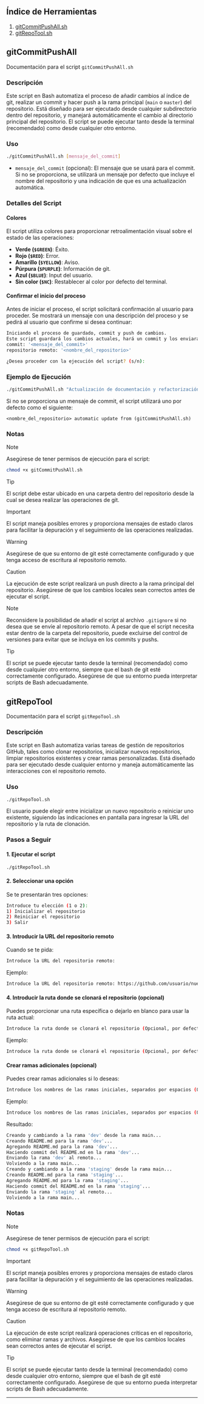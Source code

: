 ## Índice de Herramientas

1. [gitCommitPushAll.sh](#gitCommitPushAll)
2. [gitRepoTool.sh](#gitRepoTool)

## gitCommitPushAll

Documentación para el script `gitCommitPushAll.sh`

### Descripción

Este script en Bash automatiza el proceso de añadir cambios al índice de git, realizar un commit y hacer push a la rama principal (`main` o `master`) del repositorio. Está diseñado para ser ejecutado desde cualquier subdirectorio dentro del repositorio, y manejará automáticamente el cambio al directorio principal del repositorio. El script se puede ejecutar tanto desde la terminal (recomendado) como desde cualquier otro entorno.

### Uso

```bash
./gitCommitPushAll.sh [mensaje_del_commit]
```

- `mensaje_del_commit` (opcional): El mensaje que se usará para el commit. Si no se proporciona, se utilizará un mensaje por defecto que incluye el nombre del repositorio y una indicación de que es una actualización automática.

### Detalles del Script

#### Colores

El script utiliza colores para proporcionar retroalimentación visual sobre el estado de las operaciones:

- **Verde (`$GREEN`)**: Éxito.
- **Rojo (`$RED`)**: Error.
- **Amarillo (`$YELLOW`)**: Aviso.
- **Púrpura (`$PURPLE`)**: Información de git.
- **Azul (`$BLUE`)**: Input del usuario.
- **Sin color (`$NC`)**: Restablecer al color por defecto del terminal.

#### Confirmar el inicio del proceso

Antes de iniciar el proceso, el script solicitará confirmación al usuario para proceder. Se mostrará un mensaje con una descripción del proceso y se pedirá al usuario que confirme si desea continuar:

```bash
Iniciando el proceso de guardado, commit y push de cambios.
Este script guardará los cambios actuales, hará un commit y los enviará al repositorio remoto.
commit: '<mensaje_del_commit>'
repositorio remoto: '<nombre_del_repositorio>'

¿Desea proceder con la ejecución del script? (s/n):
```

### Ejemplo de Ejecución

```bash
./gitCommitPushAll.sh "Actualización de documentación y refactorización de código"
```

Si no se proporciona un mensaje de commit, el script utilizará uno por defecto como el siguiente:

```
<nombre_del_repositorio> automatic update from (gitCommitPushAll.sh)
```

### Notas

> [!NOTE]  
> Asegúrese de tener permisos de ejecución para el script:
>
> ```bash
> chmod +x gitCommitPushAll.sh
> ```

> [!TIP]
> El script debe estar ubicado en una carpeta dentro del repositorio desde la cual se desea realizar las operaciones de git.

> [!IMPORTANT]  
> El script maneja posibles errores y proporciona mensajes de estado claros para facilitar la depuración y el seguimiento de las operaciones realizadas.

> [!WARNING]  
> Asegúrese de que su entorno de git esté correctamente configurado y que tenga acceso de escritura al repositorio remoto.

> [!CAUTION]
> La ejecución de este script realizará un push directo a la rama principal del repositorio. Asegúrese de que los cambios locales sean correctos antes de ejecutar el script.

> [!NOTE]  
> Reconsidere la posibilidad de añadir el script al archivo `.gitignore` si no desea que se envíe al repositorio remoto. A pesar de que el script necesita estar dentro de la carpeta del repositorio, puede excluirse del control de versiones para evitar que se incluya en los commits y pushs.

> [!TIP]
> El script se puede ejecutar tanto desde la terminal (recomendado) como desde cualquier otro entorno, siempre que el bash de git esté correctamente configurado. Asegúrese de que su entorno pueda interpretar scripts de Bash adecuadamente.

## gitRepoTool

Documentación para el script `gitRepoTool.sh`

### Descripción

Este script en Bash automatiza varias tareas de gestión de repositorios GitHub, tales como clonar repositorios, inicializar nuevos repositorios, limpiar repositorios existentes y crear ramas personalizadas. Está diseñado para ser ejecutado desde cualquier entorno y maneja automáticamente las interacciones con el repositorio remoto.

### Uso

```bash
./gitRepoTool.sh
```

El usuario puede elegir entre inicializar un nuevo repositorio o reiniciar uno existente, siguiendo las indicaciones en pantalla para ingresar la URL del repositorio y la ruta de clonación.

### Pasos a Seguir

#### 1. Ejecutar el script

```bash
./gitRepoTool.sh
```

#### 2. Seleccionar una opción

Se te presentarán tres opciones:

```bash
Introduce tu elección (1 o 2):
1) Inicializar el repositorio
2) Reiniciar el repositorio
3) Salir
```

#### 3. Introducir la URL del repositorio remoto

Cuando se te pida:

```bash
Introduce la URL del repositorio remoto:
```

Ejemplo:

```bash
Introduce la URL del repositorio remoto: https://github.com/usuario/nuevo-repo.git
```

#### 4. Introducir la ruta donde se clonará el repositorio (opcional)

Puedes proporcionar una ruta específica o dejarlo en blanco para usar la ruta actual:

```bash
Introduce la ruta donde se clonará el repositorio (Opcional, por defecto es la ruta actual):
```

Ejemplo:

```bash
Introduce la ruta donde se clonará el repositorio (Opcional, por defecto es la ruta actual): /ruta/al/repositorio
```

#### Crear ramas adicionales (opcional)

Puedes crear ramas adicionales si lo deseas:

```bash
Introduce los nombres de las ramas iniciales, separados por espacios (Opcional):
```

Ejemplo:

```bash
Introduce los nombres de las ramas iniciales, separados por espacios (Opcional): dev staging
```

Resultado:

```bash
Creando y cambiando a la rama 'dev' desde la rama main...
Creando README.md para la rama 'dev'...
Agregando README.md para la rama 'dev'...
Haciendo commit del README.md en la rama 'dev'...
Enviando la rama 'dev' al remoto...
Volviendo a la rama main...
Creando y cambiando a la rama 'staging' desde la rama main...
Creando README.md para la rama 'staging'...
Agregando README.md para la rama 'staging'...
Haciendo commit del README.md en la rama 'staging'...
Enviando la rama 'staging' al remoto...
Volviendo a la rama main...
```

### Notas

> [!NOTE]  
> Asegúrese de tener permisos de ejecución para el script:
>
> ```bash
> chmod +x gitRepoTool.sh
> ```

> [!IMPORTANT]  
> El script maneja posibles errores y proporciona mensajes de estado claros para facilitar la depuración y el seguimiento de las operaciones realizadas.

> [!WARNING]  
> Asegúrese de que su entorno de git esté correctamente configurado y que tenga acceso de escritura al repositorio remoto.

> [!CAUTION]
> La ejecución de este script realizará operaciones críticas en el repositorio, como eliminar ramas y archivos. Asegúrese de que los cambios locales sean correctos antes de ejecutar el script.

> [!TIP]
> El script se puede ejecutar tanto desde la terminal (recomendado) como desde cualquier otro entorno, siempre que el bash de git esté correctamente configurado. Asegúrese de que su entorno pueda interpretar scripts de Bash adecuadamente.

---
